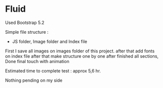 # Fluid

Used Bootstrap 5.2

Simple file structure :
- JS folder, Image folder and Index file

First I save all images on images folder of this project. 
after that add fonts on index file
after that make structure one by one
after finished all sections, Done final touch with animation

Estimated time to complete test : approx 5,6 hr.

Nothing pending on my side
